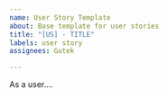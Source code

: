 ```yaml
---
name: User Story Template
about: Base template for user stories
title: "[US] - TITLE"
labels: user story
assignees: Gutek

---
```


As a user....

